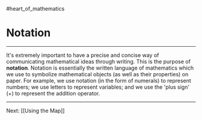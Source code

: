 #heart_of_mathematics 

# Notation

---

It's extremely important to have a precise and concise way of communicating mathematical ideas through writing. This is the purpose of **notation**. Notation is essentially the written language of mathematics which we use to symbolize mathematical objects (as well as their properties) on paper. For example, we use notation (in the form of numerals) to represent numbers; we use letters to represent variables; and we use the 'plus sign' ($+$) to represent the addition operator.

---

Next: [[Using the Map]]